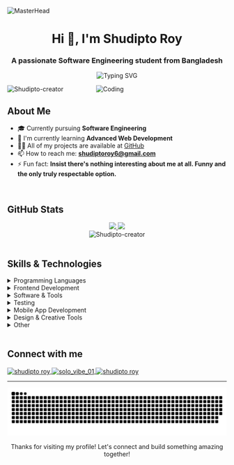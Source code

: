 ![MasterHead](https://raw.githubusercontent.com/halfrost/halfrost/master/icons/header_.png)

<h1 align="center">Hi 👋, I'm Shudipto Roy</h1>
<h3 align="center">A passionate Software Engineering student from Bangladesh</h3>

<p align="center">
  <img src="https://readme-typing-svg.herokuapp.com?font=Fira+Code&size=22&duration=3000&pause=1000&color=2F81F7&center=true&vCenter=true&width=440&lines=Software+Engineering+Student;Web+Development+Enthusiast;Always+Learning+New+Things" alt="Typing SVG" />
</p>

<img align="right" alt="Coding" width="300" src="https://media.giphy.com/media/M9gbBd9nbDrOTu1Mqx/giphy.gif">

<p align="left">
  <img src="https://komarev.com/ghpvc/?username=Shudipto-creator&label=Profile%20views&color=0e75b6&style=flat" alt="Shudipto-creator" />
</p>

## About Me

- 🎓 Currently pursuing **Software Engineering**
- 🌱 I'm currently learning **Advanced Web Development**
- 👨‍💻 All of my projects are available at [GitHub](https://github.com/Shudipto-creator)
- 📫 How to reach me: **shudiptoroy6@gmail.com**
- ⚡ Fun fact: **Insist there's nothing interesting about me at all. Funny and the only truly respectable option.**

<br>

## GitHub Stats

<div align="center">
  <a href="https://github.com/Shudipto-creator">
    <img height="160em" src="https://github-readme-stats.vercel.app/api?username=Shudipto-creator&show_icons=true&theme=github_dark&include_all_commits=true&count_private=true&hide_border=true"/>
    <img height="160em" src="https://github-readme-stats.vercel.app/api/top-langs/?username=Shudipto-creator&layout=compact&langs_count=7&theme=github_dark&hide_border=true"/>
  </a>
</div>

<div align="center">
  <img width="auto" src="https://github-readme-streak-stats.herokuapp.com/?user=Shudipto-creator&theme=github-dark-blue&hide_border=true" alt="Shudipto-creator" />
</div>

<br>

## Skills & Technologies

<details>
  <summary>Programming Languages</summary>
  <br>
  <p align="left">
    <a href="https://www.cprogramming.com/" target="_blank" rel="noreferrer">
      <img src="https://raw.githubusercontent.com/devicons/devicon/master/icons/c/c-original.svg" alt="c" width="40" height="40"/>
    </a>
    <a href="https://www.w3schools.com/cpp/" target="_blank" rel="noreferrer">
      <img src="https://raw.githubusercontent.com/devicons/devicon/master/icons/cplusplus/cplusplus-original.svg" alt="cplusplus" width="40" height="40"/>
    </a>
    <a href="https://www.php.net" target="_blank" rel="noreferrer">
      <img src="https://raw.githubusercontent.com/devicons/devicon/master/icons/php/php-original.svg" alt="php" width="40" height="40"/>
    </a>
  </p>
</details>

<details>
  <summary>Frontend Development</summary>
  <br>
  <p align="left">
    <a href="https://www.w3.org/html/" target="_blank" rel="noreferrer">
      <img src="https://raw.githubusercontent.com/devicons/devicon/master/icons/html5/html5-original-wordmark.svg" alt="html5" width="40" height="40"/>
    </a>
  </p>
</details>

<details>
  <summary>Software & Tools</summary>
  <br>
  <p align="left">
    <a href="https://git-scm.com/" target="_blank" rel="noreferrer">
      <img src="https://www.vectorlogo.zone/logos/git-scm/git-scm-icon.svg" alt="git" width="40" height="40"/>
    </a>
    <a href="https://www.linux.org/" target="_blank" rel="noreferrer">
      <img src="https://raw.githubusercontent.com/devicons/devicon/master/icons/linux/linux-original.svg" alt="linux" width="40" height="40"/>
    </a>
    <a href="https://www.docker.com/" target="_blank" rel="noreferrer">
      <img src="https://raw.githubusercontent.com/devicons/devicon/master/icons/docker/docker-original-wordmark.svg" alt="docker" width="40" height="40"/>
    </a>
    <a href="https://www.gnu.org/software/bash/" target="_blank" rel="noreferrer">
      <img src="https://www.vectorlogo.zone/logos/gnu_bash/gnu_bash-icon.svg" alt="bash" width="40" height="40"/>
    </a>
    <a href="https://aws.amazon.com" target="_blank" rel="noreferrer">
      <img src="https://raw.githubusercontent.com/devicons/devicon/master/icons/amazonwebservices/amazonwebservices-original-wordmark.svg" alt="aws" width="40" height="40"/>
    </a>
  </p>
</details>

<details>
  <summary>Testing</summary>
  <br>
  <p align="left">
    <a href="https://jestjs.io" target="_blank" rel="noreferrer">
      <img src="https://www.vectorlogo.zone/logos/jestjsio/jestjsio-icon.svg" alt="jest" width="40" height="40"/>
    </a>
  </p>
</details>

<details>
  <summary>Mobile App Development</summary>
  <br>
  <p align="left">
    <a href="https://developer.android.com" target="_blank" rel="noreferrer">
      <img src="https://raw.githubusercontent.com/devicons/devicon/master/icons/android/android-original-wordmark.svg" alt="android" width="40" height="40"/>
    </a>
  </p>
</details>

<details>
  <summary>Design & Creative Tools</summary>
  <br>
  <p align="left">
    <a href="https://unity.com/" target="_blank" rel="noreferrer">
      <img src="https://www.vectorlogo.zone/logos/unity3d/unity3d-icon.svg" alt="unity" width="40" height="40"/>
    </a>
    <a href="https://unrealengine.com/" target="_blank" rel="noreferrer">
      <img src="https://raw.githubusercontent.com/kenangundogan/fontisto/036b7eca71aab1bef8e6a0518f7329f13ed62f6b/icons/svg/brand/unreal-engine.svg" alt="unreal" width="40" height="40"/>
    </a>
    <a href="https://www.blender.org/" target="_blank" rel="noreferrer">
      <img src="https://download.blender.org/branding/community/blender_community_badge_white.svg" alt="blender" width="40" height="40"/>
    </a>
    <a href="https://www.sketch.com/" target="_blank" rel="noreferrer">
      <img src="https://www.vectorlogo.zone/logos/sketchapp/sketchapp-icon.svg" alt="sketch" width="40" height="40"/>
    </a>
    <a href="https://www.adobe.com/in/products/illustrator.html" target="_blank" rel="noreferrer">
      <img src="https://www.vectorlogo.zone/logos/adobe_illustrator/adobe_illustrator-icon.svg" alt="illustrator" width="40" height="40"/>
    </a>
    <a href="https://www.photoshop.com/en" target="_blank" rel="noreferrer">
      <img src="https://raw.githubusercontent.com/devicons/devicon/master/icons/photoshop/photoshop-line.svg" alt="photoshop" width="40" height="40"/>
    </a>
  </p>
</details>

<details>
  <summary>Other</summary>
  <br>
  <p align="left">
    <a href="https://www.mathworks.com/" target="_blank" rel="noreferrer">
      <img src="https://upload.wikimedia.org/wikipedia/commons/2/21/Matlab_Logo.png" alt="matlab" width="40" height="40"/>
    </a>
  </p>
</details>

<br>

## Connect with me

<p align="left">
  <a href="https://www.facebook.com/shudipto143?mibextid=ZbWKwL" target="blank">
    <img align="center" src="https://raw.githubusercontent.com/rahuldkjain/github-profile-readme-generator/master/src/images/icons/Social/facebook.svg" alt="shudipto roy" height="30" width="40" />
  </a>
  <a href="https://instagram.com/solo_vibe_01" target="blank">
    <img align="center" src="https://raw.githubusercontent.com/rahuldkjain/github-profile-readme-generator/master/src/images/icons/Social/instagram.svg" alt="solo_vibe_01" height="30" width="40" />
  </a>
  <a href="mailto:shudiptoroy6@gmail.com">
    <img align="center" src="https://img.shields.io/badge/-Gmail-D14836?style=flat&logo=gmail&logoColor=white" alt="shudipto roy" />
  </a>
</p>

<hr>

<div align="center">
  <picture>
    <source media="(prefers-color-scheme: dark)" srcset="https://raw.githubusercontent.com/platane/platane/output/github-contribution-grid-snake-dark.svg">
    <source media="(prefers-color-scheme: light)" srcset="https://raw.githubusercontent.com/platane/platane/output/github-contribution-grid-snake.svg">
    <img alt="github contribution grid snake animation" src="https://raw.githubusercontent.com/platane/platane/output/github-contribution-grid-snake.svg">
  </picture>
</div>

<p align="center">Thanks for visiting my profile! Let's connect and build something amazing together!</p> 
